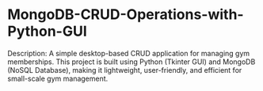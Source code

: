# MongoDB-CRUD-Operations-with-Python-GUI
Description: A simple desktop-based CRUD application for managing gym memberships. This project is built using Python (Tkinter GUI) and MongoDB (NoSQL Database), making it lightweight, user-friendly, and efficient for small-scale gym management.
